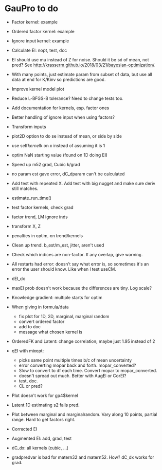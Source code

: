 # GauPro to do

* Factor kernel: example

* Ordered factor kernel: example

* Ignore input kernel: example

* Calculate EI: nopt, test, doc

* EI should use mu instead of Z for noise. Should it be sd of mean, not pred?
See http://krasserm.github.io/2018/03/21/bayesian-optimization/.

* With many points, just estimate param from subset of data, but use all data
at end for K/Kinv so predictions are good.

* Improve kernel model plot

* Reduce L-BFGS-B tolerance? Need to change tests too.

* Add documentation for kernels, esp. factor ones

* Better handling of ignore input when using factors?

* Transform inputs

* plot2D option to do se instead of mean, or side by side

* use self$kernel$k on x instead of assuming it is 1

* optim NaN starting value (found on 1D doing EI)

* Speed up m52 grad, Cubic k/grad

* no param est gave error, dC_dparam can't be calculated

* Add test with repeated X. Add test with big nugget and make sure deriv still matches.

* estimate_run_time()

* test factor kernels, check grad

* factor trend, LM ignore inds

* transform X, Z

* penalties in optim, on trend/kernels

* Clean up trend. b_est/m_est, jitter, aren't used

* Check which indices are non-factor. If any overlap, give warning.

* All restarts had error: doesn't say what error is, so sometimes it's
an error the user should know. Like when I test useCM.

* dEI_dx

* maxEI prob doesn't work because the differences are tiny. Log scale?

* Knowledge gradient: multiple starts for optim

* When giving in formula/data
  * fix plot for 1D, 2D, marginal, marginal random
  * convert ordered factor
  * add to doc
  * message what chosen kernel is

* OrderedFK and Latent: change correlation, maybe just 1.95 instead of 2

* qEI with mixopt:
    * picks same point multiple times b/c of mean uncertainty
    * error converting mopar back and forth. mopar_converted?
    * Slow to convert to df each time. Convert mopar to mopar_converted.
    * doesn't spread out much. Better with AugEI or CorEI?
    * test, doc.
    * CL or pred?

* Plot doesn't work for gp4$kernel

* Latent 1D estimating s2 fails pred.

* Plot between marginal and marginalrandom. Vary along 10 points, partial range.
Hard to get factors right.

* Corrected EI

* Augmented EI: add, grad, test

* dC_dx: all kernels (cubic, ...)

* gradpredvar is bad for matern32 and matern52. How? dC_dx works for grad.
